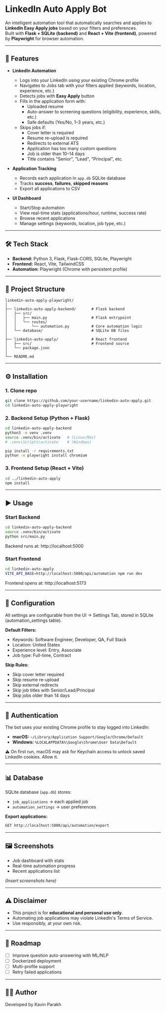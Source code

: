 # LinkedIn Auto Apply Bot

An intelligent automation tool that automatically searches and applies to **LinkedIn Easy Apply jobs** based on your filters and preferences.  
Built with **Flask + SQLite (backend)** and **React + Vite (frontend)**, powered by **Playwright** for browser automation.

---

## 🚀 Features

- **LinkedIn Automation**
  - Logs into your LinkedIn using your existing Chrome profile
  - Navigates to Jobs tab with your filters applied (keywords, location, experience, etc.)
  - Detects jobs with **Easy Apply** button
  - Fills in the application form with:
    - Uploaded resume
    - Auto-answer to screening questions (eligibility, experience, skills, etc.)
    - Safe defaults (Yes/No, 1–3 years, etc.)
  - Skips jobs if:
    - Cover letter is required
    - Resume re-upload is required
    - Redirects to external ATS
    - Application has too many custom questions
    - Job is older than 10–14 days
    - Title contains "Senior", "Lead", "Principal", etc.

- **Application Tracking**
  - Records each application in `app.db` SQLite database
  - Tracks **success**, **failures**, **skipped reasons**
  - Export all applications to CSV

- **UI Dashboard**
  - Start/Stop automation
  - View real-time stats (applications/hour, runtime, success rate)
  - Browse recent applications
  - Manage settings (keywords, location, job type, etc.)

---

## 🛠 Tech Stack

- **Backend:** Python 3, Flask, Flask-CORS, SQLite, Playwright  
- **Frontend:** React, Vite, TailwindCSS  
- **Automation:** Playwright (Chrome with persistent profile)  

---

## 📂 Project Structure

```plaintext
linkedin-auto-apply-playwright/
│
├── linkedin-auto-apply-backend/       # Flask backend
│   ├── src/
│   │   ├── main.py                    # Flask entrypoint
│   │   └── routes/
│   │       └── automation.py          # Core automation logic
│   └── database/                      # SQLite DB files
│
├── linkedin-auto-apply/               # React frontend
│   ├── src/                           # Frontend source
│   └── package.json
│
└── README.md
```

---

## ⚙️ Installation

### 1. Clone repo

```bash
git clone https://github.com/your-username/linkedin-auto-apply.git
cd linkedin-auto-apply-playwright
```

### 2. Backend Setup (Python + Flask)

```bash
cd linkedin-auto-apply-backend
python3 -m venv .venv
source .venv/bin/activate   # (Linux/Mac)
# .venv\Scripts\activate    # (Windows)

pip install -r requirements.txt
python -m playwright install chromium
```

### 3. Frontend Setup (React + Vite)

```bash
cd ../linkedin-auto-apply
npm install
```

---

## ▶️ Usage

### Start Backend

```bash
cd linkedin-auto-apply-backend
source .venv/bin/activate
python src/main.py
```

Backend runs at: http://localhost:5000

### Start Frontend

```bash
cd linkedin-auto-apply
VITE_API_BASE=http://localhost:5000/api/automation npm run dev
```

Frontend opens at: http://localhost:5173

---

## 🔧 Configuration

All settings are configurable from the UI → Settings Tab, stored in SQLite (automation_settings table).

**Default Filters:**
- Keywords: Software Engineer, Developer, QA, Full Stack
- Location: United States
- Experience level: Entry, Associate
- Job type: Full-time, Contract

**Skip Rules:**
- Skip cover letter required
- Skip resume re-upload
- Skip external redirects
- Skip job titles with Senior/Lead/Principal
- Skip jobs older than 14 days

---

## 🔑 Authentication

The bot uses your existing Chrome profile to stay logged into LinkedIn:

- **macOS:** `~/Library/Application Support/Google/Chrome/Default`
- **Windows:** `%LOCALAPPDATA%\Google\Chrome\User Data\Default`

⚠️ On first run, macOS may ask for Keychain access to unlock saved LinkedIn cookies. Allow it.

---

## 📊 Database

SQLite database (`app.db`) stores:

- `job_applications` → each applied job
- `automation_settings` → user preferences

**Export applications:**

```bash
GET http://localhost:5000/api/automation/export
```

---

## 🖼 Screenshots

- Job dashboard with stats
- Real-time automation progress
- Recent applications list

*(Insert screenshots here)*

---

## ⚠️ Disclaimer

- This project is for **educational and personal use only**.
- Automating job applications may violate LinkedIn's Terms of Service.
- Use responsibly, at your own risk.

---

## 📌 Roadmap

- [ ] Improve question auto-answering with ML/NLP
- [ ] Dockerized deployment
- [ ] Multi-profile support
- [ ] Retry failed applications

---

## 👨‍💻 Author

Developed by Kavin Parakh

